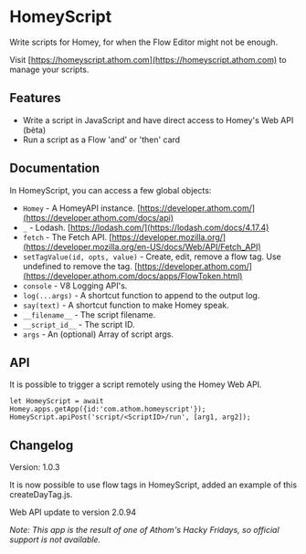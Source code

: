# HomeyScript

Write scripts for Homey, for when the Flow Editor might not be enough.

Visit [https://homeyscript.athom.com](https://homeyscript.athom.com) to manage your scripts.

## Features

* Write a script in JavaScript and have direct access to Homey's Web API (bèta)
* Run a script as a Flow 'and' or 'then' card

## Documentation
In HomeyScript, you can access a few global objects:

* `Homey` - A HomeyAPI instance. [https://developer.athom.com/](https://developer.athom.com/docs/api)
* `_` - Lodash. [https://lodash.com/](https://lodash.com/docs/4.17.4)
* `fetch` - The Fetch API. [https://developer.mozilla.org/](https://developer.mozilla.org/en-US/docs/Web/API/Fetch_API)
* `setTagValue(id, opts, value)` - Create, edit, remove a flow tag. Use undefined to remove the tag. [https://developer.athom.com/](https://developer.athom.com/docs/apps/FlowToken.html)
* `console` - V8 Logging API's.
* `log(...args)` - A shortcut function to append to the output log.
* `say(text)` - A shortcut function to make Homey speak.
* `__filename__` - The script filename.
* `__script_id__` - The script ID.
* `args` - An (optional) Array of script args.

## API
It is possible to trigger a script remotely using the Homey Web API.
```
let HomeyScript = await Homey.apps.getApp({id:'com.athom.homeyscript'});
HomeyScript.apiPost('script/<ScriptID>/run', [arg1, arg2]);

```

## Changelog
Version: 1.0.3

It is now possible to use flow tags in HomeyScript, added an example of this createDayTag.js.

Web API update to version 2.0.94


_Note: This app is the result of one of Athom's Hacky Fridays, so official support is not available._
